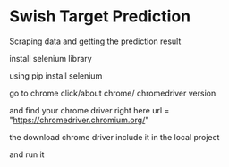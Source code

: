 # Swish Target Prediction
Scraping data  and getting the prediction result

install selenium library

using pip install selenium


go to chrome click/about chrome/ chromedriver version


and find your chrome driver right here url = "https://chromedriver.chromium.org/"


the download chrome driver include it in the local project

and run it 



